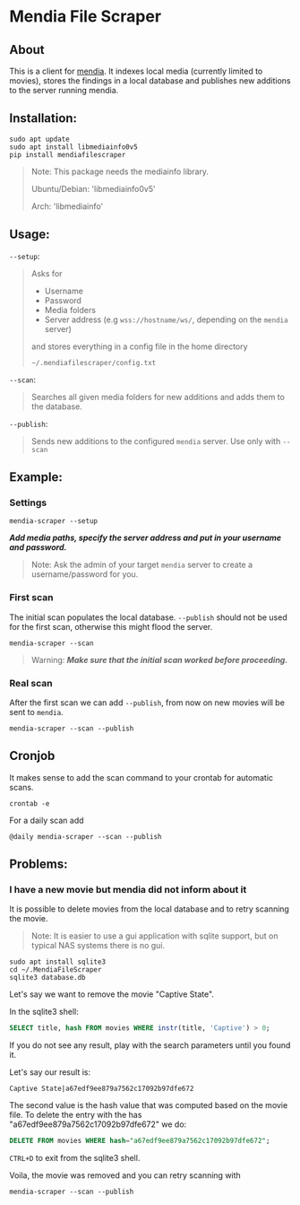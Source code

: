 # Mendia File Scraper

## About

This is a client for [mendia](https://crates.io/crates/mendia).
It indexes local media (currently limited to movies), stores the findings in  a local database and publishes new additions to the server running mendia.

## Installation:

```console
sudo apt update
sudo apt install libmediainfo0v5
pip install mendiafilescraper
```

> Note: This package needs the mediainfo library.
>
> Ubuntu/Debian: 'libmediainfo0v5'
>
> Arch: 'libmediainfo'

## Usage:

```--setup```:
> Asks for
> - Username
> - Password
> - Media folders
> - Server address (e.g `wss://hostname/ws/`, depending on the `mendia` server)
>
> and stores everything in a config file in the home directory
>
> `~/.mendiafilescraper/config.txt`

```--scan```:
> Searches all given media folders for new additions and adds them to the database.

```--publish```:
> Sends new additions to the configured `mendia` server. Use only with `--scan`

## Example:
### Settings

```console
mendia-scraper --setup
```

***Add media paths, specify the server address and put in your username and password.***

> Note: Ask the admin of your target `mendia` server to create a username/password for you.

### First scan
The initial scan populates the local database.
`--publish` should not be used for the first scan, otherwise this might flood the server.

```console
mendia-scraper --scan
```

> Warning: ***Make sure that the initial scan worked before proceeding.***

### Real scan

After the first scan we can add `--publish`, from now on new movies will be sent to `mendia`.

```console
mendia-scraper --scan --publish
```

## Cronjob

It makes sense to add the scan command to your crontab for automatic scans.

```console
crontab -e
```

For a daily scan add

```console
@daily mendia-scraper --scan --publish
```

## Problems:

### I have a new movie but mendia did not inform about it

It is possible to delete movies from the local database and to retry scanning the movie.

> Note: It is easier to use a gui application with sqlite support, but on typical NAS systems there is no gui.

```console
sudo apt install sqlite3
cd ~/.MendiaFileScraper
sqlite3 database.db
```

Let's say we want to remove the movie "Captive State".

In the sqlite3 shell:
```sql
SELECT title, hash FROM movies WHERE instr(title, 'Captive') > 0;
```
If you do not see any result, play with the search parameters until you found it.

Let's say our result is:
```
Captive State|a67edf9ee879a7562c17092b97dfe672
```

The second value is the hash value that was computed based on the movie file.
To delete the entry with the has "a67edf9ee879a7562c17092b97dfe672" we do:
```sql
DELETE FROM movies WHERE hash="a67edf9ee879a7562c17092b97dfe672";
```

`CTRL+D` to exit from the sqlite3 shell.

Voila, the movie was removed and you can retry scanning with

```console
mendia-scraper --scan --publish
```
